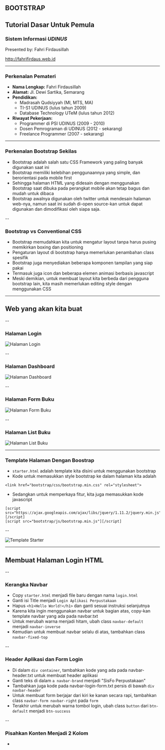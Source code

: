 ## BOOTSTRAP
## Tutorial Dasar Untuk Pemula
### Sistem Informasi *UDINUS*

Presented by: Fahri Firdausillah

http://fahrifirdaus.web.id

---

### Perkenalan Pemateri

- **Nama Lengkap:** Fahri Firdausillah
- **Alamat:** Jl. Dewi Sartika, Semarang
- **Pendidikan:**
	- Madrasah Qudsiyyah (MI, MTS, MA)
	- TI-S1 UDINUS (lulus tahun 2009)
	- Database Technology UTeM (lulus tahun 2012)
- **Riwayat Pekerjaan:** 
	- Programmer di PSI UDINUS (2009 - 2010)
	- Dosen Pemrograman di UDINUS (2012 - sekarang)
	- Freelance Programmer (2007 - sekarang)
    
---

### Perkenalan Bootstrap Sekilas

- Bootstrap adalah salah satu CSS Framework yang paling banyak digunakan saat ini
- Bootstrap memiliki kelebihan penggunaannya yang simple, dan berorientasi pada mobile first
- Sehingga halaman HTML yang didesain dengan menggunakan Bootstrap saat dibuka pada perangkat mobile akan tetap bagus dan mudah untuk dibaca
- Bootstrap awalnya digunakan oleh twitter untuk mendesain halaman web-nya, namun saat ini sudah di-open source-kan untuk dapat digunakan dan dimodifikasi oleh siapa saja.

--

### Bootstrap vs Conventional CSS

- Bootstrap memudahkan kita untuk mengatur layout tanpa harus pusing memikirkan boxing dan positioning
- Pengaturan layout di bootstrap hanya memerlukan penambahan class spesifik
- Bootstrap juga menyediakan beberapa komponen tampilan yang siap pakai
- Termasuk juga icon dan beberapa elemen animasi berbasis javascript
- Meski demikian, untuk membuat layout kita berbeda dari pengguna bootstrap lain, kita masih memerlukan editing style dengan menggunakan CSS

---

## Web yang akan kita buat

--

### Halaman Login

![Halaman Login](./images-si/login.png)

--

### Halaman Dashboard

![Halaman Dashboard](./images-si/dashboard.png)

--

### Halaman Form Buku

![Halaman Form Buku](./images-si/form_buku.png)

--

### Halaman List Buku

![Halaman List Buku](./images-si/list_buku.png)

---

### Template Halaman Dengan Boostrap

- ```starter.html``` adalah template kita disini untuk menggunakan bootstrap
- Kode untuk memasukkan style bootstrap ke dalam halaman kita adalah

```
<link href="bootstrap/css/bootstrap.min.css" rel="stylesheet">
```

- Sedangkan untuk memperkaya fitur, kita juga memasukkan kode javascript

```
[script src="https://ajax.googleapis.com/ajax/libs/jquery/1.11.2/jquery.min.js"][/script]
[script src="bootstrap/js/bootstrap.min.js"][/script]
```

--

![Template Starter](./images-si/starter.png)

---

## Membuat Halaman Login HTML 

--

### Kerangka Navbar

- Copy ```starter.html``` menjadi file baru dengan nama ```login.html```
- Ganti isi Title menjadi ```Login Aplikasi Perpustakaan```
- Hapus ```<h1>Hello World!</h1>``` dan ganti sesuai instruksi selanjutnya
- Karena kita ingin menggunakan navbar untuk bagian atas, copy-kan  template navbar yang ada pada navbar.txt
- Untuk merubah warna menjadi hitam, ubah class ```navbar-default``` menjadi ```navbar-inverse```
- Kemudian untuk membuat navbar selalu di atas, tambahkan class ```navbar-fixed-top```

--

### Header Aplikasi dan Form Login

- Di dalam ```div container```, tambahkan kode yang ada pada navbar-header.txt untuk membuat header aplikasi
- Ganti teks di dalam ```a navbar-brand``` menjadi "SisFo Perpustakaan"
- Tambahkan juga kode pada navbar-login-form.txt persis di bawah ```div navbar-header```
- Untuk membuat form berjajar dari kiri ke kanan secara rapi, tambahkan class ```navbar-form navbar-right``` pada ```form```
- Terakhir untuk merubah warna tombol login, ubah class ```button``` dari ```btn-default``` menjadi ```btn-success```

--

### Pisahkan Konten Menjadi 2 Kolom

- 